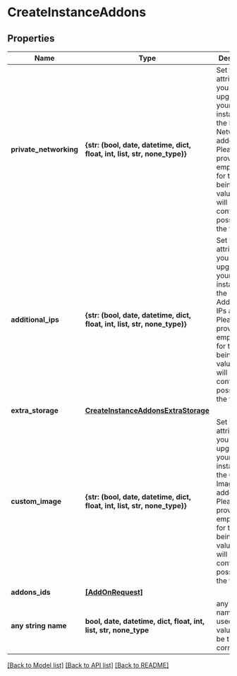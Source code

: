 # CreateInstanceAddons


## Properties
Name | Type | Description | Notes
------------ | ------------- | ------------- | -------------
**private_networking** | **{str: (bool, date, datetime, dict, float, int, list, str, none_type)}** | Set this attribute if you want to upgrade your instance with the Private Networking addon.   Please provide an empty object for the time being as value. There will be more configuration possible   in the future. | [optional] 
**additional_ips** | **{str: (bool, date, datetime, dict, float, int, list, str, none_type)}** | Set this attribute if you want to upgrade your instance with the Additional IPs addon. Please provide an empty object for the time being as value. There will be more configuration possible in the future. | [optional] 
**extra_storage** | [**CreateInstanceAddonsExtraStorage**](CreateInstanceAddonsExtraStorage.md) |  | [optional] 
**custom_image** | **{str: (bool, date, datetime, dict, float, int, list, str, none_type)}** | Set this attribute if you want to upgrade your instance with the Custom Images addon.   Please provide an empty object for the time being as value. There will be more configuration possible   in the future. | [optional] 
**addons_ids** | [**[AddOnRequest]**](AddOnRequest.md) |  | [optional] 
**any string name** | **bool, date, datetime, dict, float, int, list, str, none_type** | any string name can be used but the value must be the correct type | [optional]

[[Back to Model list]](../README.md#documentation-for-models) [[Back to API list]](../README.md#documentation-for-api-endpoints) [[Back to README]](../README.md)


